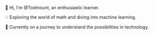 👋 Hi, I'm @Todmount, an enthusiastic learner.

💡 Exploring the world of math and diving into machine learning.

🌱 Currently on a journey to understand the possibilities in technology.

<!--- 🔗 Let's connect and share insights.

📫 Reach me at [your.email@example.com](mailto:your.email@example.com) or visit my [portfolio website](https://www.yourportfolio.com). --->
<!--- - 💞️ I’m looking to collaborate on ... --->
<!--- - 📫 How to reach me ... --->

<!---
Todmount/Todmount is a ✨ special ✨ repository because its `README.md` (this file) appears on your GitHub profile.
You can click the Preview link to take a look at your changes.


